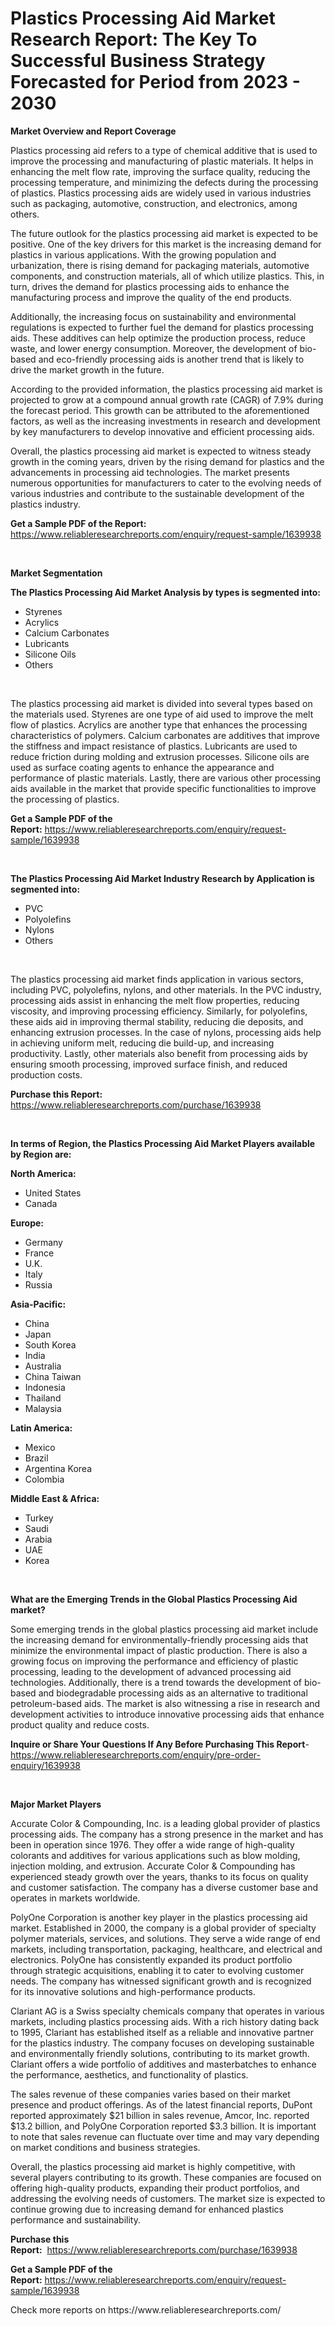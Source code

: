 <p><h1>Plastics Processing Aid Market Research Report: The Key To Successful Business Strategy Forecasted for Period from 2023 - 2030</h1></p><p><strong>Market Overview and Report Coverage</strong></p>
<p><p>Plastics processing aid refers to a type of chemical additive that is used to improve the processing and manufacturing of plastic materials. It helps in enhancing the melt flow rate, improving the surface quality, reducing the processing temperature, and minimizing the defects during the processing of plastics. Plastics processing aids are widely used in various industries such as packaging, automotive, construction, and electronics, among others.</p><p>The future outlook for the plastics processing aid market is expected to be positive. One of the key drivers for this market is the increasing demand for plastics in various applications. With the growing population and urbanization, there is rising demand for packaging materials, automotive components, and construction materials, all of which utilize plastics. This, in turn, drives the demand for plastics processing aids to enhance the manufacturing process and improve the quality of the end products.</p><p>Additionally, the increasing focus on sustainability and environmental regulations is expected to further fuel the demand for plastics processing aids. These additives can help optimize the production process, reduce waste, and lower energy consumption. Moreover, the development of bio-based and eco-friendly processing aids is another trend that is likely to drive the market growth in the future.</p><p>According to the provided information, the plastics processing aid market is projected to grow at a compound annual growth rate (CAGR) of 7.9% during the forecast period. This growth can be attributed to the aforementioned factors, as well as the increasing investments in research and development by key manufacturers to develop innovative and efficient processing aids.</p><p>Overall, the plastics processing aid market is expected to witness steady growth in the coming years, driven by the rising demand for plastics and the advancements in processing aid technologies. The market presents numerous opportunities for manufacturers to cater to the evolving needs of various industries and contribute to the sustainable development of the plastics industry.</p></p>
<p><strong>Get a Sample PDF of the Report:</strong> <a href="https://www.reliableresearchreports.com/enquiry/request-sample/1639938">https://www.reliableresearchreports.com/enquiry/request-sample/1639938</a></p>
<p>&nbsp;</p>
<p><strong>Market Segmentation</strong></p>
<p><strong>The Plastics Processing Aid Market Analysis by types is segmented into:</strong></p>
<p><ul><li>Styrenes</li><li>Acrylics</li><li>Calcium Carbonates</li><li>Lubricants</li><li>Silicone Oils</li><li>Others</li></ul></p>
<p>&nbsp;</p>
<p><p>The plastics processing aid market is divided into several types based on the materials used. Styrenes are one type of aid used to improve the melt flow of plastics. Acrylics are another type that enhances the processing characteristics of polymers. Calcium carbonates are additives that improve the stiffness and impact resistance of plastics. Lubricants are used to reduce friction during molding and extrusion processes. Silicone oils are used as surface coating agents to enhance the appearance and performance of plastic materials. Lastly, there are various other processing aids available in the market that provide specific functionalities to improve the processing of plastics.</p></p>
<p><strong>Get a Sample PDF of the Report:</strong>&nbsp;<a href="https://www.reliableresearchreports.com/enquiry/request-sample/1639938">https://www.reliableresearchreports.com/enquiry/request-sample/1639938</a></p>
<p>&nbsp;</p>
<p><strong>The Plastics Processing Aid Market Industry Research by Application is segmented into:</strong></p>
<p><ul><li>PVC</li><li>Polyolefins</li><li>Nylons</li><li>Others</li></ul></p>
<p>&nbsp;</p>
<p><p>The plastics processing aid market finds application in various sectors, including PVC, polyolefins, nylons, and other materials. In the PVC industry, processing aids assist in enhancing the melt flow properties, reducing viscosity, and improving processing efficiency. Similarly, for polyolefins, these aids aid in improving thermal stability, reducing die deposits, and enhancing extrusion processes. In the case of nylons, processing aids help in achieving uniform melt, reducing die build-up, and increasing productivity. Lastly, other materials also benefit from processing aids by ensuring smooth processing, improved surface finish, and reduced production costs.</p></p>
<p><strong>Purchase this Report:</strong>&nbsp; <a href="https://www.reliableresearchreports.com/purchase/1639938">https://www.reliableresearchreports.com/purchase/1639938</a></p>
<p>&nbsp;</p>
<p><strong>In terms of Region, the Plastics Processing Aid Market Players available by Region are:</strong></p>
<p>
    <p> <strong> North America: </strong>
        <ul>
            <li>United States</li>
            <li>Canada</li>
        </ul>
        </p> 
    <p> <strong> Europe: </strong>
        <ul>
            <li>Germany</li>
            <li>France</li>
            <li>U.K.</li>
            <li>Italy</li>
            <li>Russia</li>
        </ul>
        </p> 
    <p> <strong> Asia-Pacific: </strong>
        <ul>
            <li>China</li>
            <li>Japan</li>
            <li>South Korea</li>
            <li>India</li>
            <li>Australia</li>
            <li>China Taiwan</li>
            <li>Indonesia</li>
            <li>Thailand</li>
            <li>Malaysia</li>
        </ul>
        </p> 
    <p> <strong> Latin America: </strong>
        <ul>
            <li>Mexico</li>
            <li>Brazil</li>
            <li>Argentina Korea</li>
            <li>Colombia</li>
        </ul>
        </p> 
    <p> <strong> Middle East & Africa: </strong>
        <ul>
            <li>Turkey</li>
            <li>Saudi</li>
            <li>Arabia</li>
            <li>UAE</li>
            <li>Korea</li>
        </ul>
    </p>
    </p>
<p>&nbsp;</p>
<p><strong>What are the Emerging Trends in the Global Plastics Processing Aid market?</strong></p>
<p><p>Some emerging trends in the global plastics processing aid market include the increasing demand for environmentally-friendly processing aids that minimize the environmental impact of plastic production. There is also a growing focus on improving the performance and efficiency of plastic processing, leading to the development of advanced processing aid technologies. Additionally, there is a trend towards the development of bio-based and biodegradable processing aids as an alternative to traditional petroleum-based aids. The market is also witnessing a rise in research and development activities to introduce innovative processing aids that enhance product quality and reduce costs.</p></p>
<p><strong>Inquire or Share Your Questions If Any Before Purchasing This Report</strong>- <a href="https://www.reliableresearchreports.com/enquiry/pre-order-enquiry/1639938">https://www.reliableresearchreports.com/enquiry/pre-order-enquiry/1639938</a></p>
<p>&nbsp;</p>
<p><strong>Major Market Players</strong></p>
<p><p>Accurate Color & Compounding, Inc. is a leading global provider of plastics processing aids. The company has a strong presence in the market and has been in operation since 1976. They offer a wide range of high-quality colorants and additives for various applications such as blow molding, injection molding, and extrusion. Accurate Color & Compounding has experienced steady growth over the years, thanks to its focus on quality and customer satisfaction. The company has a diverse customer base and operates in markets worldwide.</p><p>PolyOne Corporation is another key player in the plastics processing aid market. Established in 2000, the company is a global provider of specialty polymer materials, services, and solutions. They serve a wide range of end markets, including transportation, packaging, healthcare, and electrical and electronics. PolyOne has consistently expanded its product portfolio through strategic acquisitions, enabling it to cater to evolving customer needs. The company has witnessed significant growth and is recognized for its innovative solutions and high-performance products.</p><p>Clariant AG is a Swiss specialty chemicals company that operates in various markets, including plastics processing aids. With a rich history dating back to 1995, Clariant has established itself as a reliable and innovative partner for the plastics industry. The company focuses on developing sustainable and environmentally friendly solutions, contributing to its market growth. Clariant offers a wide portfolio of additives and masterbatches to enhance the performance, aesthetics, and functionality of plastics.</p><p>The sales revenue of these companies varies based on their market presence and product offerings. As of the latest financial reports, DuPont reported approximately $21 billion in sales revenue, Amcor, Inc. reported $13.2 billion, and PolyOne Corporation reported $3.3 billion. It is important to note that sales revenue can fluctuate over time and may vary depending on market conditions and business strategies.</p><p>Overall, the plastics processing aid market is highly competitive, with several players contributing to its growth. These companies are focused on offering high-quality products, expanding their product portfolios, and addressing the evolving needs of customers. The market size is expected to continue growing due to increasing demand for enhanced plastics performance and sustainability.</p></p>
<p><strong>Purchase this Report:</strong>&nbsp;&nbsp;<a href="https://www.reliableresearchreports.com/purchase/1639938">https://www.reliableresearchreports.com/purchase/1639938</a></p>
<p></p>
<p><strong>Get a Sample PDF of the Report:</strong>&nbsp;<a href="https://www.reliableresearchreports.com/enquiry/request-sample/1639938">https://www.reliableresearchreports.com/enquiry/request-sample/1639938</a></p>
<p>Check more reports on https://www.reliableresearchreports.com/</p>